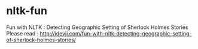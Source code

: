 # nltk-fun
Fun with NLTK : Detecting Geographic Setting of Sherlock Holmes Stories
Please read : http://idevji.com/fun-with-nltk-detecting-geographic-setting-of-sherlock-holmes-stories/
